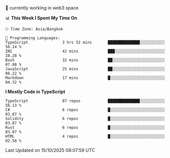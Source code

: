 🔭 currently working in web3 space

<!--START_SECTION:waka-->
📊 **This Week I Spent My Time On** 

```text
🕑︎ Time Zone: Asia/Bangkok

💬 Programming Languages: 
TypeScript               3 hrs 52 mins       ██████████████░░░░░░░░░░░   56.14 % 
INI                      42 mins             ███░░░░░░░░░░░░░░░░░░░░░░   10.28 % 
Bash                     32 mins             ██░░░░░░░░░░░░░░░░░░░░░░░   07.88 % 
JavaScript               25 mins             ██░░░░░░░░░░░░░░░░░░░░░░░   06.22 % 
Markdown                 17 mins             █░░░░░░░░░░░░░░░░░░░░░░░░   04.32 % 
```

**I Mostly Code in TypeScript** 

```text
TypeScript               87 repos            ██████████████░░░░░░░░░░░   56.13 % 
C#                       6 repos             █░░░░░░░░░░░░░░░░░░░░░░░░   03.87 % 
Solidity                 6 repos             █░░░░░░░░░░░░░░░░░░░░░░░░   03.87 % 
Rust                     6 repos             █░░░░░░░░░░░░░░░░░░░░░░░░   03.87 % 
HTML                     4 repos             █░░░░░░░░░░░░░░░░░░░░░░░░   02.58 % 
```




 Last Updated on 15/10/2025 08:07:59 UTC
<!--END_SECTION:waka-->
